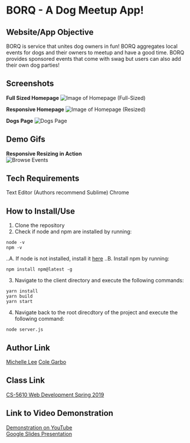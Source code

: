 # BORQ - A Dog Meetup App!

## Website/App Objective  
BORQ is service that unites dog owners in fun! BORQ aggregates local events for dogs and their owners to meetup and have a good time. BORQ provides sponsored events that come with swag but users can also add their own dog parties! 

## Screenshots

**Full Sized Homepage** 
![Image of Homepage (Full-Sized)](https://UPDATEMEBABY)

**Responsive Homepage**
![Image of Homepage (Resized)](https://UPDATEMEBABY)

**Dogs Page**
![Dogs Page](https://UPDATEMEBABY)

## Demo Gifs
**Responsive Resizing in Action**  
![Browse Events](https://UPDATEMEBABY)

## Tech Requirements
Text Editor (Authors recommend Sublime)
Chrome

## How to Install/Use
1. Clone the repository
2. Check if node and npm are installed by running:
```
node -v
npm -v
```
..A. If node is not installed, install it [here](https://nodejs.org/en/download/)
..B. Install npm by running:
```
npm install npm@latest -g
```
3. Navigate to the client directory and execute the following commands:
```
yarn install
yarn build
yarn start
```
4. Navigate back to the root direcdtory of the project and execute the following command:
```
node server.js
```


## Author Link
[Michelle Lee](https://michelledlee.github.io/)
[Cole Garbo](https://coleig.github.io/)

## Class Link
[CS-5610 Web Development Spring 2019](http://johnguerra.co/classes/webDevelopment_spring_2019/)

## Link to Video Demonstration
[Demonstration on YouTube](https://UDPATEMEBABY)  
[Google Slides Presentation](https://docs.google.com/presentation/d/16-ZA5LnjaZsl0-46gaoYuSBdyNK9qfhJlNKrf2EfuZs/edit?usp=sharing)
